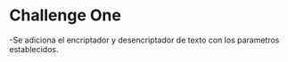 <h1>Challenge One</h1>
-Se adiciona el encriptador y desencriptador de texto con los parametros establecidos.
